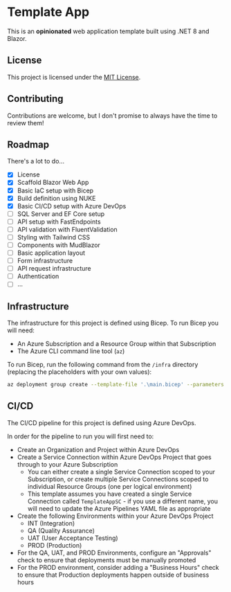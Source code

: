 # Template App

This is an **opinionated** web application template built using .NET 8 and Blazor.

## License

This project is licensed under the [MIT License](LICENSE).

## Contributing

Contributions are welcome, but I don't promise to always have the time to review them!

## Roadmap

There's a lot to do...

- [x] License
- [x] Scaffold Blazor Web App
- [x] Basic IaC setup with Bicep
- [x] Build definition using NUKE
- [x] Basic CI/CD setup with Azure DevOps
- [ ] SQL Server and EF Core setup
- [ ] API setup with FastEndpoints
- [ ] API validation with FluentValidation
- [ ] Styling with Tailwind CSS
- [ ] Components with MudBlazor
- [ ] Basic application layout
- [ ] Form infrastructure
- [ ] API request infrastructure
- [ ] Authentication
- [ ] ...

## Infrastructure

The infrastructure for this project is defined using Bicep. To run Bicep you will need:

- An Azure Subscription and a Resource Group within that Subscription
- The Azure CLI command line tool (`az`)

To run Bicep, run the following command from the `/infra` directory (replacing the placeholders with your own values):

```bash
az deployment group create --template-file '.\main.bicep' --parameters '.\parameters\parameters.{env}.bicepparam' -g '{resource-group-name}'
```

## CI/CD

The CI/CD pipeline for this project is defined using Azure DevOps.

In order for the pipeline to run you will first need to:

- Create an Organization and Project within Azure DevOps
- Create a Service Connection within Azure DevOps Project that goes through to your Azure Subscription
  - You can either create a single Service Connection scoped to your Subscription, or create multiple Service Connections scoped to individual Resource Groups (one per logical environment)
  - This template assumes you have created a single Service Connection called `TemplateAppSC` - if you use a different name, you will need to update the Azure Pipelines YAML file as appropriate
- Create the following Environments within your Azure DevOps Project
  - INT (Integration)
  - QA (Quality Assurance)
  - UAT (User Acceptance Testing)
  - PROD (Production)
- For the QA, UAT, and PROD Environments, configure an "Approvals" check to ensure that deployments must be manually promoted
- For the PROD environment, consider adding a "Business Hours" check to ensure that Production deployments happen outside of business hours
